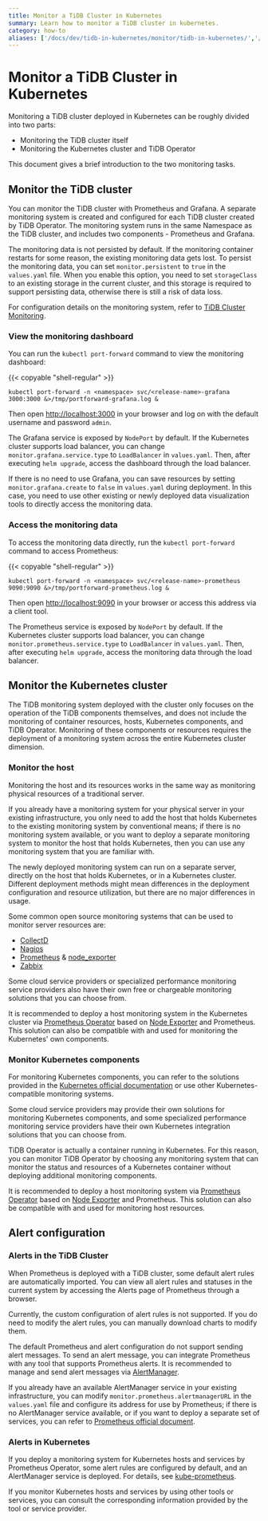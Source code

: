 ```yaml
---
title: Monitor a TiDB Cluster in Kubernetes
summary: Learn how to monitor a TiDB cluster in kubernetes.
category: how-to
aliases: ['/docs/dev/tidb-in-kubernetes/monitor/tidb-in-kubernetes/','/docs/v3.1/tidb-in-kubernetes/monitor/tidb-in-kubernetes/','/docs/v3.0/tidb-in-kubernetes/monitor/tidb-in-kubernetes/']
---
```


# Monitor a TiDB Cluster in Kubernetes

Monitoring a TiDB cluster deployed in Kubernetes can be roughly divided into two parts:

- Monitoring the TiDB cluster itself
- Monitoring the Kubernetes cluster and TiDB Operator

This document gives a brief introduction to the two monitoring tasks.

## Monitor the TiDB cluster

You can monitor the TiDB cluster with Prometheus and Grafana. A separate monitoring system is created and configured for each TiDB cluster created by TiDB Operator. The monitoring system runs in the same Namespace as the TiDB cluster, and includes two components - Prometheus and Grafana.

The monitoring data is not persisted by default. If the monitoring container restarts for some reason, the existing monitoring data gets lost. To persist the monitoring data, you can set `monitor.persistent` to `true` in the `values.yaml` file. When you enable this option, you need to set `storageClass` to an existing storage in the current cluster, and this storage is required to support persisting data, otherwise there is still a risk of data loss.

For configuration details on the monitoring system, refer to [TiDB Cluster Monitoring](https://pingcap.com/docs/stable/how-to/monitor/monitor-a-cluster).

### View the monitoring dashboard

You can run the `kubectl port-forward` command to view the monitoring dashboard:

{{< copyable "shell-regular" >}}

```shell
kubectl port-forward -n <namespace> svc/<release-name>-grafana 3000:3000 &>/tmp/portforward-grafana.log &
```

Then open [http://localhost:3000](http://localhost:3000) in your browser and log on with the default username and password `admin`.

The Grafana service is exposed by `NodePort` by default. If the Kubernetes cluster supports load balancer, you can change `monitor.grafana.service.type` to `LoadBalancer` in `values.yaml`. Then, after executing `helm upgrade`, access the dashboard through the load balancer.

If there is no need to use Grafana, you can save resources by setting `monitor.grafana.create` to `false` in `values.yaml` during deployment. In this case, you need to use other existing or newly deployed data visualization tools to directly access the monitoring data.

### Access the monitoring data

To access the monitoring data directly, run the `kubectl port-forward` command to access Prometheus:

{{< copyable "shell-regular" >}}

```shell
kubectl port-forward -n <namespace> svc/<release-name>-prometheus 9090:9090 &>/tmp/portforward-prometheus.log &
```

Then open [http://localhost:9090](http://localhost:9090) in your browser or access this address via a client tool.

The Prometheus service is exposed by `NodePort` by default. If the Kubernetes cluster supports load balancer, you can change `monitor.prometheus.service.type` to `LoadBalancer` in `values.yaml`. Then, after executing `helm upgrade`, access the monitoring data through the load balancer.

## Monitor the Kubernetes cluster

The TiDB monitoring system deployed with the cluster only focuses on the operation of the TiDB components themselves, and does not include the monitoring of container resources, hosts, Kubernetes components, and TiDB Operator. Monitoring of these components or resources requires the deployment of a monitoring system across the entire Kubernetes cluster dimension.

### Monitor the host

Monitoring the host and its resources works in the same way as monitoring physical resources of a traditional server.

If you already have a monitoring system for your physical server in your existing infrastructure, you only need to add the host that holds Kubernetes to the existing monitoring system by conventional means; if there is no monitoring system available, or you want to deploy a separate monitoring system to monitor the host that holds Kubernetes, then you can use any monitoring system that you are familiar with.

The newly deployed monitoring system can run on a separate server, directly on the host that holds Kubernetes, or in a Kubernetes cluster. Different deployment methods might mean differences in the deployment configuration and resource utilization, but there are no major differences in usage.

Some common open source monitoring systems that can be used to monitor server resources are:

- [CollectD](https://collectd.org/)
- [Nagios](https://www.nagios.org/)
- [Prometheus](http://prometheus.io/) & [node_exporter](https://github.com/prometheus/node_exporter)
- [Zabbix](https://www.zabbix.com/)

Some cloud service providers or specialized performance monitoring service providers also have their own free or chargeable monitoring solutions that you can choose from.

It is recommended to deploy a host monitoring system in the Kubernetes cluster via [Prometheus Operator](https://github.com/coreos/prometheus-operator) based on [Node Exporter](https://github.com/prometheus/node_exporter) and Prometheus. This solution can also be compatible with and used for monitoring the Kubernetes' own components.

### Monitor Kubernetes components

For monitoring Kubernetes components, you can refer to the solutions provided in the [Kubernetes official documentation](https://kubernetes.io/docs/tasks/debug-application-cluster/resource-usage-monitoring/) or use other Kubernetes-compatible monitoring systems.

Some cloud service providers may provide their own solutions for monitoring Kubernetes components, and some specialized performance monitoring service providers have their own Kubernetes integration solutions that you can choose from.

TiDB Operator is actually a container running in Kubernetes. For this reason, you can monitor TiDB Operator by choosing any monitoring system that can monitor the status and resources of a Kubernetes container without deploying additional monitoring components.

It is recommended to deploy a host monitoring system via [Prometheus Operator](https://github.com/coreos/prometheus-operator) based on [Node Exporter](https://github.com/prometheus/node_exporter) and Prometheus. This solution can also be compatible with and used for monitoring host resources.

## Alert configuration

### Alerts in the TiDB Cluster

When Prometheus is deployed with a TiDB cluster, some default alert rules are automatically imported. You can view all alert rules and statuses in the current system by accessing the Alerts page of Prometheus through a browser.

Currently, the custom configuration of alert rules is not supported. If you do need to modify the alert rules, you can manually download charts to modify them.

The default Prometheus and alert configuration do not support sending alert messages. To send an alert message, you can integrate Prometheus with any tool that supports Prometheus alerts. It is recommended to manage and send alert messages via [AlertManager](https://prometheus.io/docs/alerting/alertmanager/).

If you already have an available AlertManager service in your existing infrastructure, you can modify `monitor.prometheus.alertmanagerURL` in the `values.yaml` file and configure its address for use by Prometheus; if there is no AlertManager service available, or if you want to deploy a separate set of services, you can refer to [Prometheus official document](https://github.com/prometheus/alertmanager).

### Alerts in Kubernetes

If you deploy a monitoring system for Kubernetes hosts and services by Prometheus Operator, some alert rules are configured by default, and an AlertManager service is deployed. For details, see [kube-prometheus](https://github.com/coreos/).

If you monitor Kubernetes hosts and services by using other tools or services, you can consult the corresponding information provided by the tool or service provider.
